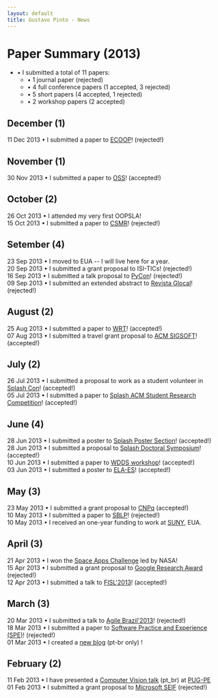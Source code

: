 ```yaml
---
layout: default
title: Gustavo Pinto - News
---
```


# Paper Summary (2013)

* &#8226; I submitted a total of 11 papers:
  * &#8226; 1 journal paper (rejected)
  * &#8226; 4 full conference papers (1 accepted, 3 rejected)
  * &#8226; 5 short papers (4 accepted, 1 rejected)
  * &#8226; 2 workshop papers (2 accepted)


## December (1)
11 Dec 2013 &#8226; I submitted a paper to <a href="http://ecoop14.it.uu.se">ECOOP</a>! (rejected!)<br />

## November (1)
30 Nov 2013 &#8226; I submitted a paper to <a href="http://oss2014.case.unibz.it">OSS</a>! (accepted!)<br />

## October (2)
26 Oct 2013 &#8226; I attended my very first OOPSLA!<br />
15 Oct 2013 &#8226; I submitted a paper to <a href="http://ansymo.ua.ac.be/csmr-wcre/">CSMR</a>! (rejected!)<br />


## Setember (4)
23 Sep 2013 &#8226; I moved to EUA -- I will live here for a year.<br />
20 Sep 2013 &#8226; I submitted a grant proposal to ISI-TICs! (rejected!)<br />
16 Sep 2013 &#8226; I submitted a talk proposal to <a href="https://us.pycon.org/2014/">PyCon</a>! (rejected!)<br />
09 Sep 2013 &#8226; I submitted an extended abstract to <a href="http://www.revistaglocal.org.br/">Revista Glocal</a>! (rejected!)<br />


## August (2)
25 Aug 2013 &#8226; I submitted a paper to <a href="http://refactoring.info/WRT13/">WRT</a>! (accepted!)<br />
07 Aug 2013 &#8226; I submitted a travel grant proposal to <a href="http://www.sigplan.org/PAC.htm">ACM SIGSOFT</a>! (accepted!)<br />

## July (2)

26 Jul 2013 &#8226; I submitted a proposal to work as a student volunteer in <a href="http://splashcon.org/2013/cfp/689">Splash Con</a>! (accepted!)<br />
05 Jul 2013 &#8226; I submitted a paper to <a href="http://splashcon.org/2013/cfp/due-july-05-2013/664-acm-student-research-competition">Splash ACM Student Research Competition</a>! (accepted!)<br />

## June (4)

28 Jun 2013 &#8226; I submitted a poster to <a href="http://splashcon.org/2013/cfp/due-june-28-2013/648-posters">Splash Poster Section</a>! (accepted!)<br />
28 Jun 2013 &#8226; I submitted a proposal to <a href="http://splashcon.org/2013/cfp/due-june-28-2013/655-doctoral-symposium">Splash Doctoral Symposium</a>! (accepted!)<br />
10 Jun 2013 &#8226; I submitted a paper to <a href="http://wdds.ufpb.br/2013/index.php">WDDS workshop</a>! (accepted!) <br />
03 Jun 2013 &#8226; I submitted a poster to <a href="http://www.inf.ufrgs.br/elaes2013/">ELA-ES</a>! (accepted!)<br />

## May (3)

23 May 2013 &#8226; I submitted a grant proposal to <a href="http://www.cnpq.br/web/guest/chamadas-publicas?p_p_id=resultadosportlet_WAR_resultadoscnpqportlet_INSTANCE_0ZaM&filtro=abertas&detalha=chamadaDivulgada&idDivulgacao=2901">CNPq</a> (accepted!)<br />
10 May 2013 &#8226; I submitted a paper to <a href="http://cbsoft2013.unb.br/en/sblp-en">SBLP</a>! (rejected!) <br />
10 May 2013 &#8226; I received an one-year funding to work at <a href="http://www.suny.edu/">SUNY</a>, EUA. <br />

## April (3)

21 Apr 2013 &#8226; I won the <a href="http://spaceappschallenge.org/awards/">Space Apps Challenge</a> led by NASA! <br />
15 Apr 2013 &#8226; I submitted a grant proposal to <a href="http://research.google.com/university/relations/research_awards.html">Google Research Award</a> (rejected!)<br />
12 Apr 2013 &#8226; I submitted a talk to <a href="http://softwarelivre.org/fisl14"> FISL'2013</a>! (accepted!) <br />

## March (3)

20 Mar 2013 &#8226; I submitted a talk to <a href="http://www.agilebrazil.com/2013/">Agile Brazil'2013</a>! (rejected!) <br />
18 Mar 2013 &#8226; I submitted a paper to <a href="http://onlinelibrary.wiley.com/journal/10.1002/(ISSN)1097-024X">Software Practice and Experience (SPE)</a>! (rejected!)<br />
01 Mar 2013 &#8226; I created a <a href="http://blog.gustavopinto.org">new blog</a> (pt-br only) !<br />

## February (2)
11 Feb 2013 &#8226; I have presented a <a href="http://www.slideshare.net/gustavopinto/python-simplecv">Computer Vision talk</a> (pt_br) at <a href="http://pug.pe">PUG-PE</a><br/>
01 Feb 2013 &#8226; I submitted a grant proposal to <a href="http://research.microsoft.com/en-us/collaboration/focus/cs/seif.aspx">Microsoft SEIF</a> (rejected!)<br />
